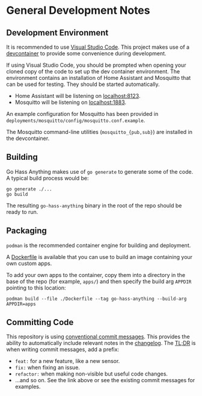 <!--
 Copyright (c) 2023 Joshua Rich <joshua.rich@gmail.com>

 This software is released under the MIT License.
 https://opensource.org/licenses/MIT
-->

# General Development Notes

## Development Environment

It is recommended to use [Visual Studio Code](https://code.visualstudio.com/).
This project makes use of a [devcontainer](https://containers.dev/) to provide
some convenience during development.

If using Visual Studio Code, you should be prompted when opening your cloned
copy of the code to set up the dev container environment. The environment contains an
installation of Home Assistant and Mosquitto that can be used for testing. They should be
started automatically.

- Home Assistant will be listening on [localhost:8123](http://localhost:8123).
- Mosquitto will be listening on [localhost:1883](localhost:1883).

An example configuration for Mosquitto has been provided in
`deployments/mosquitto/config/mosquitto.conf.example`.

The Mosquitto command-line utilities (`mosquitto_{pub,sub}`) are installed in
the devcontainer.

## Building

Go Hass Anything makes use of `go generate` to generate some of the code. A
typical build process would be:

```shell
go generate ./...
go build
```

The resulting `go-hass-anything` binary in the root of the repo should be ready
to run.

## Packaging

`podman` is the recommended container engine for building and deployment.


A [Dockerfile](../../Dockerfile) is available that you can use to build an image
containing your own custom apps.

To add your own apps to the container, copy them into a directory in the base of
the repo (for example, `apps/`) and then specify the build arg `APPDIR` pointing
to this location:

```shell
podman build --file ./Dockerfile --tag go-hass-anything --build-arg APPDIR=apps
```

## Committing Code

This repository is using [conventional commit
messages](https://www.conventionalcommits.org/en/v1.0.0/#summary). This provides
the ability to automatically include relevant notes in the
[changelog](../../CHANGELOG.md). The [TL;DR](https://en.wikipedia.org/wiki/TL;DR)
is when writing commit messages, add a prefix:

- `feat:` for a new feature, like a new sensor.
- `fix:` when fixing an issue.
- `refactor:` when making non-visible but useful code changes.
- …and so on. See the link above or see the existing commit messages for examples.
